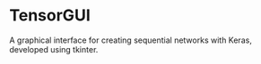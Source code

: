 # TensorGUI
A graphical interface for creating sequential networks with Keras, developed using tkinter.
